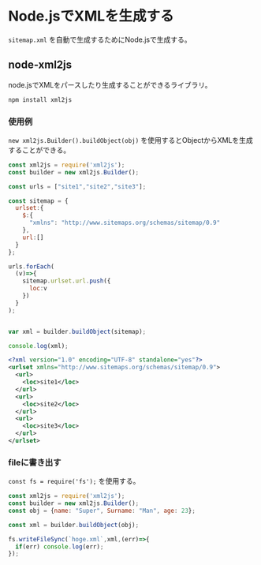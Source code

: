 # Node.jsでXMLを生成する

`sitemap.xml` を自動で生成するためにNode.jsで生成する。

## node-xml2js

node.jsでXMLをパースしたり生成することができるライブラリ。
```bash
npm install xml2js
```

### 使用例
`new xml2js.Builder().buildObject(obj)` を使用するとObjectからXMLを生成することができる。

```javascript
const xml2js = require('xml2js');
const builder = new xml2js.Builder();

const urls = ["site1","site2","site3"];

const sitemap = {
  urlset:{
    $:{
      "xmlns": "http://www.sitemaps.org/schemas/sitemap/0.9"
    },
    url:[]
  }
};

urls.forEach(
  (v)=>{
    sitemap.urlset.url.push({
      loc:v
    })
  }
);


var xml = builder.buildObject(sitemap);

console.log(xml);
```

```xml
<?xml version="1.0" encoding="UTF-8" standalone="yes"?>
<urlset xmlns="http://www.sitemaps.org/schemas/sitemap/0.9">
  <url>
    <loc>site1</loc>
  </url>
  <url>
    <loc>site2</loc>
  </url>
  <url>
    <loc>site3</loc>
  </url>
</urlset>
```

### fileに書き出す
`const fs = require('fs');` を使用する。

```javascript
const xml2js = require('xml2js');
const builder = new xml2js.Builder();
const obj = {name: "Super", Surname: "Man", age: 23};

const xml = builder.buildObject(obj);

fs.writeFileSync(`hoge.xml`,xml,(err)=>{
  if(err) console.log(err);
});
```
